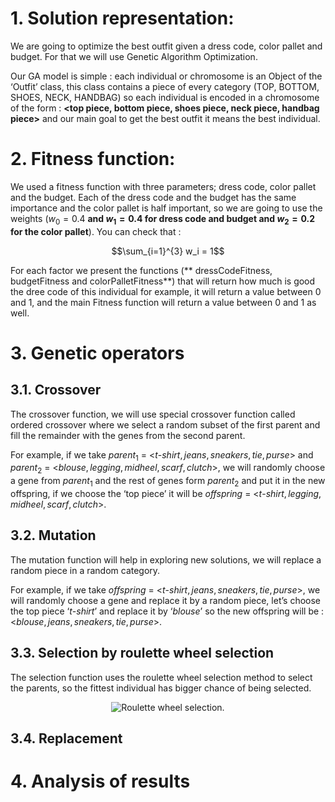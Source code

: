 # 1. Solution representation:

We are going to optimize the best outfit given a dress code, color pallet and budget. For that we will use Genetic Algorithm Optimization.

Our GA model is simple : each individual or chromosome is an Object of the ‘Outfit’ class, this class contains a piece of every category (TOP, BOTTOM, SHOES, NECK, HANDBAG) so each individual is encoded in a chromosome of the form : **<top piece, bottom piece, shoes piece, neck piece, handbag piece>** and our main goal to get the best outfit it means the best individual.

# 2. Fitness function:

We used a fitness function with three parameters; dress code, color pallet and the budget. Each of the dress code and the budget has the same importance and the color pallet is half important, so we are going to use the weights ($w_0 = 0.4$ **and $w_1 = 0.4$ for dress code and budget and  $w_2 = 0.2$ for the color pallet**). You can check that :

$$\sum_{i=1}^{3} w_i = 1$$

For each factor we present the functions (** dressCodeFitness, budgetFitness and colorPalletFitness**) that will return how much is good the dree code of this individual for example, it will return a value between 0 and 1, and the main Fitness function will return a value between 0 and 1 as well.

# 3. Genetic operators
## 3.1. Crossover
The crossover function, we will use special crossover function called ordered crossover where we select a random subset  of the first parent and fill the remainder with the genes from the second parent.

For example, if we take $parent_1$ = <$t$-$shirt, jeans, sneakers, tie, purse$> and $parent_2$ = <$blouse, legging, mid heel, scarf, clutch$>, we will randomly choose a gene from $parent_1$ and the rest of genes form $parent_2$ and put it in the new offspring, if we choose the ‘top piece’ it will be $offspring$ = <$t$-$shirt, legging, mid heel, scarf, clutch$>.
## 3.2. Mutation
The mutation function will help in exploring new solutions, we will replace a random piece in a random category.

For example, if we take $offspring$ = <$t$-$shirt, jeans, sneakers, tie, purse$>, we will randomly choose a gene and replace it by a random piece, let’s choose the top piece ‘$t$-$shirt$’ and replace it by ‘$blouse$’ so the new offspring will be : <$blouse, jeans, sneakers, tie, purse$>.
## 3.3. Selection by roulette wheel selection
The selection function uses the roulette wheel selection method to select the parents, so the fittest individual has bigger chance of being selected.

<p align='center'>
<img src='https://www.tutorialspoint.com/genetic_algorithms/images/roulette_wheel_selection.jpg' alt='Roulette wheel selection.'/>
</p>

## 3.4. Replacement
# 4. Analysis of results
